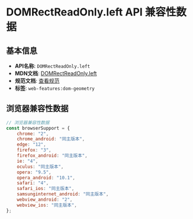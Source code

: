 # DOMRectReadOnly.left API 兼容性数据

## 基本信息

- **API名称**: `DOMRectReadOnly.left`
- **MDN文档**: [DOMRectReadOnly.left](https://developer.mozilla.org/docs/Web/API/DOMRectReadOnly/left)
- **规范文档**: [查看规范](https://drafts.fxtf.org/geometry/#dom-domrectreadonly-left)
- **标签**: `web-features:dom-geometry`

## 浏览器兼容性数据

```javascript
// 浏览器兼容性数据
const browserSupport = {
    chrome: "2",
    chrome_android: "同主版本",
    edge: "12",
    firefox: "3",
    firefox_android: "同主版本",
    ie: "4",
    oculus: "同主版本",
    opera: "9.5",
    opera_android: "10.1",
    safari: "4",
    safari_ios: "同主版本",
    samsunginternet_android: "同主版本",
    webview_android: "2",
    webview_ios: "同主版本",
};

```

